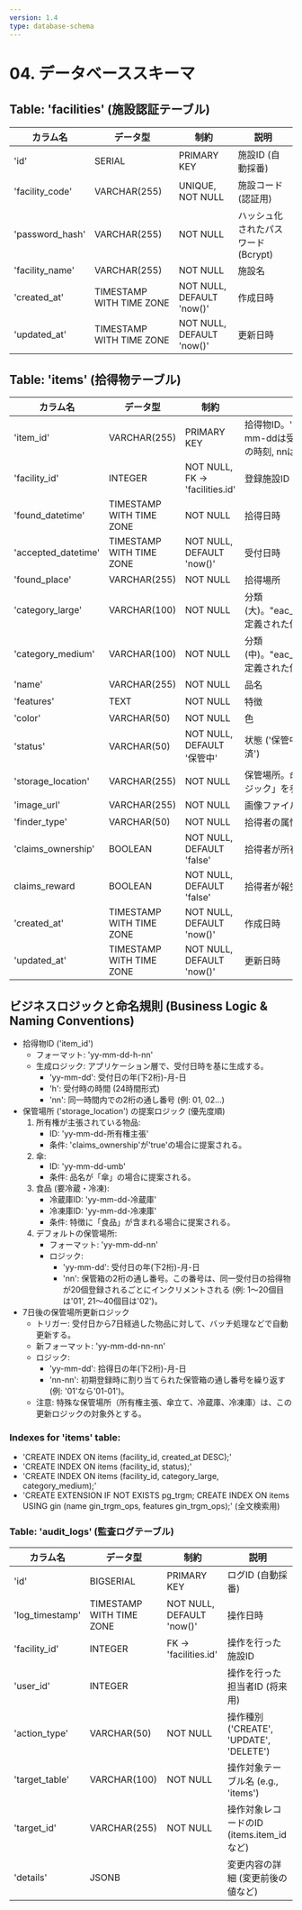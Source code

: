 ```yaml
---
version: 1.4
type: database-schema
---
```


# 04. データベーススキーマ
## Table: 'facilities' (施設認証テーブル)
|カラム名|データ型|制約|説明|
|---|---|---|---|
|'id'|SERIAL|PRIMARY KEY|施設ID (自動採番)|
|'facility_code'|VARCHAR(255)|UNIQUE, NOT NULL|施設コード (認証用)|
|'password_hash'|VARCHAR(255)|NOT NULL|ハッシュ化されたパスワード (Bcrypt)|
|'facility_name'|VARCHAR(255)|NOT NULL|施設名|
|'created_at'|TIMESTAMP WITH TIME ZONE|NOT NULL, DEFAULT 'now()'|作成日時|
|'updated_at'|TIMESTAMP WITH TIME ZONE|NOT NULL, DEFAULT 'now()'|更新日時|

## Table: 'items' (拾得物テーブル)
|カラム名|データ型|制約|説明|
|---|---|---|---|
|'item_id'|VARCHAR(255)|PRIMARY KEY|拾得物ID。'yy-mm-dd-h-nn'の形式 (yy-mm-ddは受付日, hは受付時の24時間形式の時刻, nnはその時間内の通し番号)。|
|'facility_id'|INTEGER|NOT NULL, FK -> 'facilities.id'|登録施設ID|
|'found_datetime'|TIMESTAMP WITH TIME ZONE|NOT NULL|拾得日時|
|'accepted_datetime'|TIMESTAMP WITH TIME ZONE|NOT NULL, DEFAULT 'now()'|受付日時|
|'found_place'|VARCHAR(255)|NOT NULL|拾得場所|
|'category_large'|VARCHAR(100)|NOT NULL|分類(大)。"eac_05_item_classification.json"に定義された値。|
|'category_medium'|VARCHAR(100)|NOT NULL|分類(中)。"eac_05_item_classification.json"に定義された値。|
|'name'|VARCHAR(255)|NOT NULL|品名|
|'features'|TEXT|NOT NULL|特徴|
|'color'|VARCHAR(50)|NOT NULL|色|
|'status'|VARCHAR(50)|NOT NULL, DEFAULT '保管中'|状態 ('保管中', '返還済', '警察届出済', '廃棄済')|
|'storage_location'|VARCHAR(255)|NOT NULL|保管場所。命名規則は下記の「ビジネスロジック」を参照。|
|'image_url'|VARCHAR(255)|NOT NULL|画像ファイルのURL|
|'finder_type'|VARCHAR(50)|NOT NULL|拾得者の属性 ('第三者', '施設占有者')|
|'claims_ownership'|BOOLEAN|NOT NULL, DEFAULT 'false'|拾得者が所有権を主張しているか|
|claims_reward|BOOLEAN|NOT NULL, DEFAULT 'false'|拾得者が報労金を請求しているか|
|'created_at'|TIMESTAMP WITH TIME ZONE|NOT NULL, DEFAULT 'now()'|作成日時|
|'updated_at'|TIMESTAMP WITH TIME ZONE|NOT NULL, DEFAULT 'now()'|更新日時|

## ビジネスロジックと命名規則 (Business Logic & Naming Conventions)
- 拾得物ID ('item_id')
    - フォーマット: 'yy-mm-dd-h-nn'
    - 生成ロジック: アプリケーション層で、受付日時を基に生成する。
        - 'yy-mm-dd': 受付日の年(下2桁)-月-日
        - 'h': 受付時の時間 (24時間形式)
        - 'nn': 同一時間内での2桁の通し番号 (例: 01, 02...)
- 保管場所 ('storage_location') の提案ロジック (優先度順)
    1. 所有権が主張されている物品:
        - ID: 'yy-mm-dd-所有権主張'
        - 条件: 'claims_ownership'が'true'の場合に提案される。
    2. 傘:
        - ID: 'yy-mm-dd-umb'
        - 条件: 品名が「傘」の場合に提案される。
    3. 食品 (要冷蔵・冷凍):
        - 冷蔵庫ID: 'yy-mm-dd-冷蔵庫'
        - 冷凍庫ID: 'yy-mm-dd-冷凍庫'
        - 条件: 特徴に「食品」が含まれる場合に提案される。
    4. デフォルトの保管場所:
        - フォーマット: 'yy-mm-dd-nn'
        - ロジック:
            - 'yy-mm-dd': 受付日の年(下2桁)-月-日
            - 'nn': 保管箱の2桁の通し番号。この番号は、同一受付日の拾得物が20個登録されるごとにインクリメントされる (例: 1〜20個目は'01', 21〜40個目は'02')。
- 7日後の保管場所更新ロジック
    - トリガー: 受付日から7日経過した物品に対して、バッチ処理などで自動更新する。
    - 新フォーマット: 'yy-mm-dd-nn-nn'
    - ロジック:
        - 'yy-mm-dd': 拾得日の年(下2桁)-月-日
        - 'nn-nn': 初期登録時に割り当てられた保管箱の通し番号を繰り返す (例: '01'なら'01-01')。
    - 注意: 特殊な保管場所（所有権主張、傘立て、冷蔵庫、冷凍庫）は、この更新ロジックの対象外とする。

### Indexes for 'items' table:
- 'CREATE INDEX ON items (facility_id, created_at DESC);'
- 'CREATE INDEX ON items (facility_id, status);'
- 'CREATE INDEX ON items (facility_id, category_large, category_medium);'
- 'CREATE EXTENSION IF NOT EXISTS pg_trgm; CREATE INDEX ON items USING gin (name gin_trgm_ops, features gin_trgm_ops);' (全文検索用)

### Table: 'audit_logs' (監査ログテーブル)
|カラム名|データ型|制約|説明|
|---|---|---|---|
|'id'|BIGSERIAL|PRIMARY KEY|ログID (自動採番)|
|'log_timestamp'|TIMESTAMP WITH TIME ZONE|NOT NULL, DEFAULT 'now()'|操作日時|
|'facility_id'|INTEGER|FK -> 'facilities.id'|操作を行った施設ID|
|'user_id'|INTEGER| |操作を行った担当者ID (将来用)|
|'action_type'|VARCHAR(50)|NOT NULL|操作種別 ('CREATE', 'UPDATE', 'DELETE')|
|'target_table'|VARCHAR(100)|NOT NULL|操作対象テーブル名 (e.g., 'items')|
|'target_id'|VARCHAR(255)|NOT NULL|操作対象レコードのID (items.item_idなど)|
|'details'|JSONB| |変更内容の詳細 (変更前後の値など)|